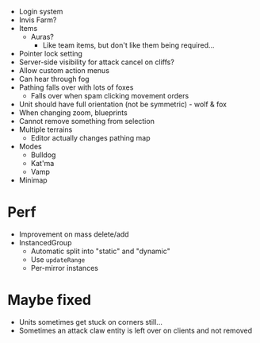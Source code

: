- Login system
- Invis Farm?
- Items
  - Auras?
    - Like team items, but don't like them being required...
- Pointer lock setting
- Server-side visibility for attack cancel on cliffs?
- Allow custom action menus
- Can hear through fog
- Pathing falls over with lots of foxes
  - Falls over when spam clicking movement orders
- Unit should have full orientation (not be symmetric) - wolf & fox
- When changing zoom, blueprints
- Cannot remove something from selection
- Multiple terrains
  - Editor actually changes pathing map
- Modes
  - Bulldog
  - Kat'ma
  - Vamp
- Minimap

# Perf

- Improvement on mass delete/add
- InstancedGroup
  - Automatic split into "static" and "dynamic"
  - Use `updateRange`
  - Per-mirror instances

# Maybe fixed

- Units sometimes get stuck on corners still...
- Sometimes an attack claw entity is left over on clients and not removed
